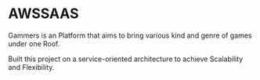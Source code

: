 # AWSSAAS
Gammers is an Platform that aims to bring various kind and genre of games under one Roof.
<p>Built this project on a service-oriented architecture to achieve Scalability and Flexibility.
